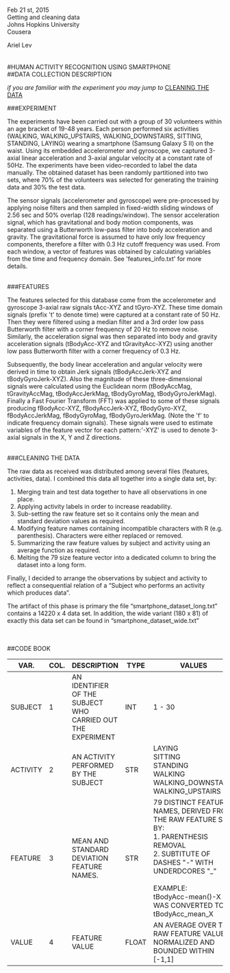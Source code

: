 Feb 21 st, 2015  
Getting and cleaning data   
Johns Hopkins University   
Cousera

Ariel Lev
<br/>
<br/>
<br/>
#HUMAN ACTIVITY RECOGNITION USING SMARTPHONE
<br/>
##DATA COLLECTION DESCRIPTION
<br/>

  _if you are familiar with the experiment you may jump to_ [CLEANING THE DATA](https://github.com/ariellev/GettingAndCleaningData/blob/master/CodeBook.md#code-book)
<br/>

###EXPERIMENT

The experiments have been carried out with a group of 30 volunteers within an age bracket of 19-48 years. 
Each person performed six activities (WALKING, WALKING_UPSTAIRS, WALKING_DOWNSTAIRS, SITTING, STANDING, LAYING) 
wearing a smartphone (Samsung Galaxy S II) on the waist. Using its embedded accelerometer and gyroscope, 
we captured 3-axial linear acceleration and 3-axial angular velocity at a constant rate of 50Hz. 
The experiments have been video-recorded to label the data manually. 
The obtained dataset has been randomly partitioned into two sets, where 70% of the volunteers was selected for 
generating the training data and 30% the test data.

The sensor signals (accelerometer and gyroscope) were pre-processed by applying noise filters and then sampled in 
fixed-width sliding windows of 2.56 sec and 50% overlap (128 readings/window). 
The sensor acceleration signal, which has gravitational and body motion components, 
was separated using a Butterworth low-pass filter into body acceleration and gravity. 
The gravitational force is assumed to have only low frequency components, therefore a filter with 0.3 Hz cutoff frequency 
was used. From each window, a vector of features was obtained by calculating variables from the time and frequency domain. 
See 'features_info.txt' for more details.

<br/>
###FEATURES

The features selected for this database come from the accelerometer and gyroscope 3-axial raw signals tAcc-XYZ and tGyro-XYZ. 
These time domain signals (prefix 't' to denote time) were captured at a constant rate of 50 Hz. 
Then they were filtered using a median filter and a 3rd order low pass Butterworth filter with a corner frequency 
of 20 Hz to remove noise. Similarly, the acceleration signal was then separated into body and gravity acceleration 
signals (tBodyAcc-XYZ and tGravityAcc-XYZ) using another low pass Butterworth filter with a corner frequency of 0.3 Hz.

Subsequently, the body linear acceleration and angular velocity were derived in time to obtain Jerk signals 
(tBodyAccJerk-XYZ and tBodyGyroJerk-XYZ). Also the magnitude of these three-dimensional signals were 
calculated using the Euclidean norm (tBodyAccMag, tGravityAccMag, tBodyAccJerkMag, tBodyGyroMag, tBodyGyroJerkMag).
Finally a Fast Fourier Transform (FFT) was applied to some of these signals producing fBodyAcc-XYZ, 
fBodyAccJerk-XYZ, fBodyGyro-XYZ, fBodyAccJerkMag, fBodyGyroMag, fBodyGyroJerkMag. (Note the 'f' to 
indicate frequency domain signals).
These signals were used to estimate variables of the feature vector for each pattern:'-XYZ' 
is used to denote 3-axial signals in the X, Y and Z directions.

<br/>
###CLEANING THE DATA

The raw data as received was distributed among several files (features, activities, data). I combined this data all together into a single data set, by: 

1.	Merging train and test data together to have all observations in one place.
2.	Applying activity labels in order to increase readability.
3.	Sub-setting the raw feature set so it contains only the mean and standard deviation values as required. 
4.	Modifying feature names containing incompatible characters with R (e.g. parenthesis). Characters were either replaced or removed. 
5.	Summarizing the raw feature values by subject and activity using an average function as required.
6.	Melting the 79 size feature vector into a dedicated column to bring the dataset into a long form.

Finally, I decided to arrange the observations by subject and activity to reflect a consequential relation of a “Subject who performs an activity which produces data”.

The artifact of this phase is primary the file “smartphone_dataset_long.txt” contains a 14220 x 4 data set. In addition, the wide variant (180 x 81) of exactly this data set can be found in “smartphone_dataset_wide.txt” 

<br/>
<br/>
##CODE BOOK
<br/>

| VAR.      |  COL. | DESCRIPTION                                                   | TYPE  | VALUES  |
|---        |---    |---                                                            |---    |---      |
|  SUBJECT  |   1   | AN IDENTIFIER OF THE SUBJECT WHO CARRIED OUT THE EXPERIMENT   | INT   | 1 - 30  |
|  ACTIVITY |   2   | AN ACTIVITY PERFORMED BY THE SUBJECT                          | STR   | LAYING <br/> SITTING<br/> STANDING<br/> WALKING<br/> WALKING_DOWNSTAIRS<br/> WALKING_UPSTAIRS|
|  FEATURE  |   3   | MEAN AND STANDARD DEVIATION FEATURE NAMES.                    | STR   | 79 DISTINCT FEATURE NAMES, DERIVED FROM THE RAW FEATURE SET BY:   <br/> 1. PARENTHESIS REMOVAL <br/> 2. SUBTITUTE OF DASHES "-" WITH UNDERDCORES "_"  <br/> <br/> EXAMPLE: <br/>tBodyAcc-mean()-X <br/>WAS CONVERTED TO <br/>tBodyAcc_mean_X| |
|  VALUE    |   4   | FEATURE VALUE                                                 | FLOAT | AN AVERAGE OVER THE RAW FEATURE VALUES, NORMALIZED AND BOUNDED WITHIN [-1,1]        |
